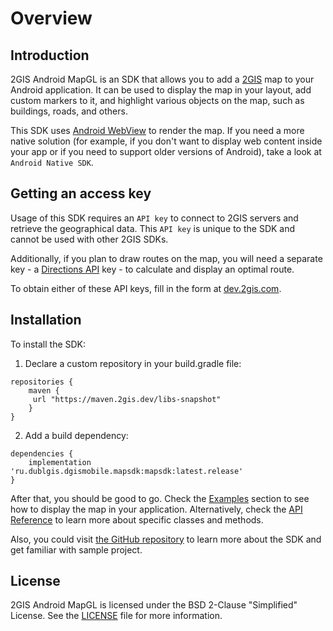 # Overview

## Introduction

2GIS Android MapGL is an SDK that allows you to add a [2GIS](https://2gis.ae) map to your Android application. It can be used to display the map in your layout, add custom markers to it, and highlight various objects on the map, such as buildings, roads, and others.

This SDK uses [Android WebView](https://developer.android.com/reference/android/webkit/WebView) to render the map. If you need a more native solution (for example, if you don't want to display web content inside your app or if you need to support older versions of Android), take a look at `Android Native SDK`.

## Getting an access key

Usage of this SDK requires an `API key` to connect to 2GIS servers and retrieve the geographical data. This `API key` is unique to the SDK and cannot be used with other 2GIS SDKs.

Additionally, if you plan to draw routes on the map, you will need a separate key - a [Directions API](/en/api/navigation/directions/overview) key - to calculate and display an optimal route.

To obtain either of these API keys, fill in the form at [dev.2gis.com](https://dev.2gis.com/order).

## Installation

To install the SDK:

1. Declare a custom repository in your build.gradle file:

```
repositories {
    maven {
     url "https://maven.2gis.dev/libs-snapshot"
    }
}
```

2. Add a build dependency:

```
dependencies {
    implementation 'ru.dublgis.dgismobile.mapsdk:mapsdk:latest.release'
}
```

After that, you should be good to go. Check the [Examples](/en/android/webgl/maps/examples) section to see how to display the map in your application. Alternatively, check the [API Reference](/en/android/webgl/maps/reference) to learn more about specific classes and methods.

Also, you could visit [the GitHub repository](https://github.com/2gis/MapGL-Android/) to learn more about the SDK and get familiar with sample project.

## License

2GIS Android MapGL is licensed under the BSD 2-Clause "Simplified" License. See the [LICENSE](https://github.com/2gis/MapGL-Android/blob/master/LICENSE) file for more information.

